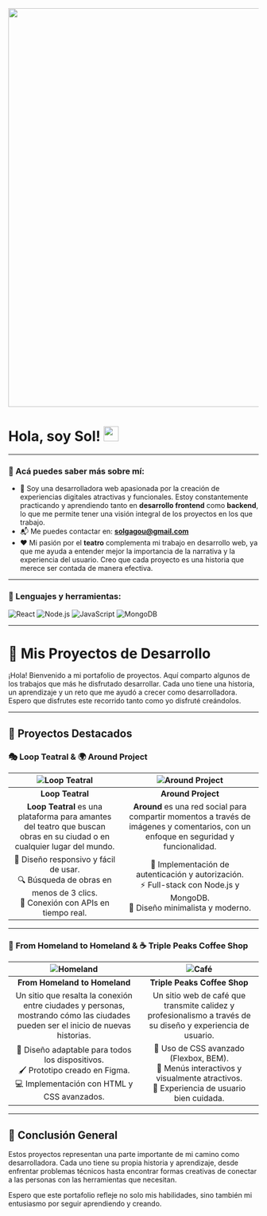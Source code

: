 <div id="header" align="center">
  <img decoding="async" src="https://github.com/solgagou/solgagou/blob/main/banner%20para%20github%202.png?raw=true" width="800"/>
</div>

<h1>
  Hola, soy Sol!
  <img decoding="async" src="https://media.giphy.com/media/hvRJCLFzcasrR4ia7z/giphy.gif" width="30px"/>
</h1>

---

### 👋 Acá puedes saber más sobre mí:
* 🌱 Soy una desarrolladora web apasionada por la creación de experiencias digitales atractivas y funcionales. Estoy constantemente practicando y aprendiendo tanto en **desarrollo frontend** como **backend**, lo que me permite tener una visión integral de los proyectos en los que trabajo. 
* 📬 Me puedes contactar en: **solgagou@gmail.com**
* ❤️ Mi pasión por el **teatro** complementa mi trabajo en desarrollo web, ya que me ayuda a entender mejor la importancia de la narrativa y la experiencia del usuario. Creo que cada proyecto es una historia que merece ser contada de manera efectiva.

---

### 🔧 Lenguajes y herramientas:

<div id="header" align="left">
    <img decoding="async" src="https://img.shields.io/badge/React-61DAFB?style=for-the-badge&logo=react&logoColor=black" alt="React"/>
    <img decoding="async" src="https://img.shields.io/badge/Node.js-339933?style=for-the-badge&logo=node.js&logoColor=white" alt="Node.js"/>
    <img decoding="async" src="https://img.shields.io/badge/JavaScript-F7DF1E?style=for-the-badge&logo=javascript&logoColor=black" alt="JavaScript"/>
    <img decoding="async" src="https://img.shields.io/badge/MongoDB-47A248?style=for-the-badge&logo=mongodb&logoColor=white" alt="MongoDB"/>
</div>

---

# 📁 Mis Proyectos de Desarrollo

¡Hola! Bienvenido a mi portafolio de proyectos. Aquí comparto algunos de los trabajos que más he disfrutado desarrollar. Cada uno tiene una historia, un aprendizaje y un reto que me ayudó a crecer como desarrolladora. Espero que disfrutes este recorrido tanto como yo disfruté creándolos.

---

## 🌟 **Proyectos Destacados**

### 🎭 **Loop Teatral** & 🌍 **Around Project**

| ![Loop Teatral](img/loop_teatral) | ![Around Project](img/around) |
|:-------------------------------------:|:---------------------------------:|
| **Loop Teatral** | **Around Project** |
| **Loop Teatral** es una plataforma para amantes del teatro que buscan obras en su ciudad o en cualquier lugar del mundo. | **Around** es una red social para compartir momentos a través de imágenes y comentarios, con un enfoque en seguridad y funcionalidad. |
| 🚀 Diseño responsivo y fácil de usar. <br> 🔍 Búsqueda de obras en menos de 3 clics. <br> 📡 Conexión con APIs en tiempo real. | 🔐 Implementación de autenticación y autorización. <br> ⚡ Full-stack con Node.js y MongoDB. <br> 🎨 Diseño minimalista y moderno. |

---

### 🏡 **From Homeland to Homeland** & ☕ **Triple Peaks Coffee Shop**

| ![Homeland](img/homeland) | ![Café](img/4Cafe) |
|:-----------------------------:|:----------------------:|
| **From Homeland to Homeland** | **Triple Peaks Coffee Shop** |
| Un sitio que resalta la conexión entre ciudades y personas, mostrando cómo las ciudades pueden ser el inicio de nuevas historias. | Un sitio web de café que transmite calidez y profesionalismo a través de su diseño y experiencia de usuario. |
| 🎨 Diseño adaptable para todos los dispositivos. <br> 🖌 Prototipo creado en Figma. <br> 💻 Implementación con HTML y CSS avanzados. | 🍵 Uso de CSS avanzado (Flexbox, BEM). <br> 📖 Menús interactivos y visualmente atractivos. <br> 🏡 Experiencia de usuario bien cuidada. |

---

## 📌 **Conclusión General**

Estos proyectos representan una parte importante de mi camino como desarrolladora. Cada uno tiene su propia historia y aprendizaje, desde enfrentar problemas técnicos hasta encontrar formas creativas de conectar a las personas con las herramientas que necesitan.  

Espero que este portafolio refleje no solo mis habilidades, sino también mi entusiasmo por seguir aprendiendo y creando.
